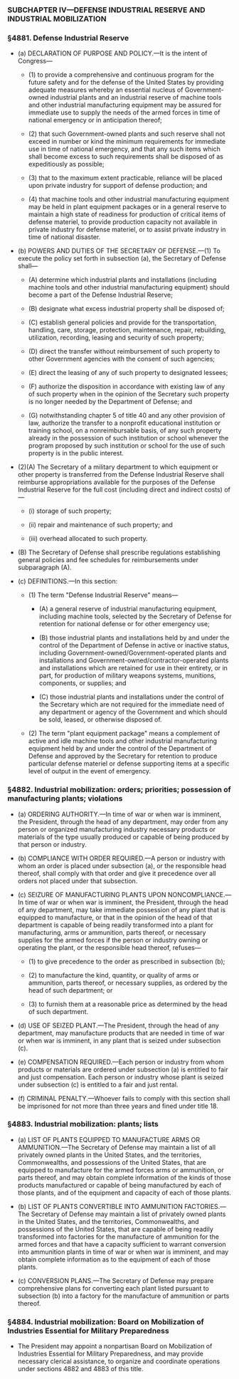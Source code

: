 ### SUBCHAPTER IV—DEFENSE INDUSTRIAL RESERVE AND INDUSTRIAL MOBILIZATION

### §4881. Defense Industrial Reserve
* (a) DECLARATION OF PURPOSE AND POLICY.—It is the intent of Congress—

  * (1) to provide a comprehensive and continuous program for the future safety and for the defense of the United States by providing adequate measures whereby an essential nucleus of Government-owned industrial plants and an industrial reserve of machine tools and other industrial manufacturing equipment may be assured for immediate use to supply the needs of the armed forces in time of national emergency or in anticipation thereof;

  * (2) that such Government-owned plants and such reserve shall not exceed in number or kind the minimum requirements for immediate use in time of national emergency, and that any such items which shall become excess to such requirements shall be disposed of as expeditiously as possible;

  * (3) that to the maximum extent practicable, reliance will be placed upon private industry for support of defense production; and

  * (4) that machine tools and other industrial manufacturing equipment may be held in plant equipment packages or in a general reserve to maintain a high state of readiness for production of critical items of defense materiel, to provide production capacity not available in private industry for defense materiel, or to assist private industry in time of national disaster.


* (b) POWERS AND DUTIES OF THE SECRETARY OF DEFENSE.—(1) To execute the policy set forth in subsection (a), the Secretary of Defense shall—

  * (A) determine which industrial plants and installations (including machine tools and other industrial manufacturing equipment) should become a part of the Defense Industrial Reserve;

  * (B) designate what excess industrial property shall be disposed of;

  * (C) establish general policies and provide for the transportation, handling, care, storage, protection, maintenance, repair, rebuilding, utilization, recording, leasing and security of such property;

  * (D) direct the transfer without reimbursement of such property to other Government agencies with the consent of such agencies;

  * (E) direct the leasing of any of such property to designated lessees;

  * (F) authorize the disposition in accordance with existing law of any of such property when in the opinion of the Secretary such property is no longer needed by the Department of Defense; and

  * (G) notwithstanding chapter 5 of title 40 and any other provision of law, authorize the transfer to a nonprofit educational institution or training school, on a nonreimbursable basis, of any such property already in the possession of such institution or school whenever the program proposed by such institution or school for the use of such property is in the public interest.


* (2)(A) The Secretary of a military department to which equipment or other property is transferred from the Defense Industrial Reserve shall reimburse appropriations available for the purposes of the Defense Industrial Reserve for the full cost (including direct and indirect costs) of—

  * (i) storage of such property;

  * (ii) repair and maintenance of such property; and

  * (iii) overhead allocated to such property.


* (B) The Secretary of Defense shall prescribe regulations establishing general policies and fee schedules for reimbursements under subparagraph (A).

* (c) DEFINITIONS.—In this section:

  * (1) The term "Defense Industrial Reserve" means—

    * (A) a general reserve of industrial manufacturing equipment, including machine tools, selected by the Secretary of Defense for retention for national defense or for other emergency use;

    * (B) those industrial plants and installations held by and under the control of the Department of Defense in active or inactive status, including Government-owned/Government-operated plants and installations and Government-owned/contractor-operated plants and installations which are retained for use in their entirety, or in part, for production of military weapons systems, munitions, components, or supplies; and

    * (C) those industrial plants and installations under the control of the Secretary which are not required for the immediate need of any department or agency of the Government and which should be sold, leased, or otherwise disposed of.


  * (2) The term "plant equipment package" means a complement of active and idle machine tools and other industrial manufacturing equipment held by and under the control of the Department of Defense and approved by the Secretary for retention to produce particular defense materiel or defense supporting items at a specific level of output in the event of emergency.

### §4882. Industrial mobilization: orders; priorities; possession of manufacturing plants; violations
* (a) ORDERING AUTHORITY.—In time of war or when war is imminent, the President, through the head of any department, may order from any person or organized manufacturing industry necessary products or materials of the type usually produced or capable of being produced by that person or industry.

* (b) COMPLIANCE WITH ORDER REQUIRED.—A person or industry with whom an order is placed under subsection (a), or the responsible head thereof, shall comply with that order and give it precedence over all orders not placed under that subsection.

* (c) SEIZURE OF MANUFACTURING PLANTS UPON NONCOMPLIANCE.—In time of war or when war is imminent, the President, through the head of any department, may take immediate possession of any plant that is equipped to manufacture, or that in the opinion of the head of that department is capable of being readily transformed into a plant for manufacturing, arms or ammunition, parts thereof, or necessary supplies for the armed forces if the person or industry owning or operating the plant, or the responsible head thereof, refuses—

  * (1) to give precedence to the order as prescribed in subsection (b);

  * (2) to manufacture the kind, quantity, or quality of arms or ammunition, parts thereof, or necessary supplies, as ordered by the head of such department; or

  * (3) to furnish them at a reasonable price as determined by the head of such department.


* (d) USE OF SEIZED PLANT.—The President, through the head of any department, may manufacture products that are needed in time of war or when war is imminent, in any plant that is seized under subsection (c).

* (e) COMPENSATION REQUIRED.—Each person or industry from whom products or materials are ordered under subsection (a) is entitled to fair and just compensation. Each person or industry whose plant is seized under subsection (c) is entitled to a fair and just rental.

* (f) CRIMINAL PENALTY.—Whoever fails to comply with this section shall be imprisoned for not more than three years and fined under title 18.

### §4883. Industrial mobilization: plants; lists
* (a) LIST OF PLANTS EQUIPPED TO MANUFACTURE ARMS OR AMMUNITION.—The Secretary of Defense may maintain a list of all privately owned plants in the United States, and the territories, Commonwealths, and possessions of the United States, that are equipped to manufacture for the armed forces arms or ammunition, or parts thereof, and may obtain complete information of the kinds of those products manufactured or capable of being manufactured by each of those plants, and of the equipment and capacity of each of those plants.

* (b) LIST OF PLANTS CONVERTIBLE INTO AMMUNITION FACTORIES.—The Secretary of Defense may maintain a list of privately owned plants in the United States, and the territories, Commonwealths, and possessions of the United States, that are capable of being readily transformed into factories for the manufacture of ammunition for the armed forces and that have a capacity sufficient to warrant conversion into ammunition plants in time of war or when war is imminent, and may obtain complete information as to the equipment of each of those plants.

* (c) CONVERSION PLANS.—The Secretary of Defense may prepare comprehensive plans for converting each plant listed pursuant to subsection (b) into a factory for the manufacture of ammunition or parts thereof.

### §4884. Industrial mobilization: Board on Mobilization of Industries Essential for Military Preparedness
* The President may appoint a nonpartisan Board on Mobilization of Industries Essential for Military Preparedness, and may provide necessary clerical assistance, to organize and coordinate operations under sections 4882 and 4883 of this title.